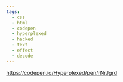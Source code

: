 ```yaml
---
tags:
  - css
  - html
  - codepen
  - hyperplexed
  - hacked
  - text
  - effect
  - decode
---
```

https://codepen.io/Hyperplexed/pen/rNrJgrd
